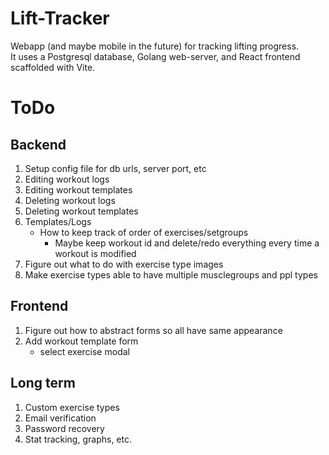 # Lift-Tracker
Webapp (and maybe mobile in the future) for tracking lifting progress.  
It uses a Postgresql database, Golang web-server, and React frontend scaffolded with Vite.  

# ToDo

## Backend
1. Setup config file for db urls, server port, etc
1. Editing workout logs
2. Editing workout templates
3. Deleting workout logs
4. Deleting workout templates
5. Templates/Logs
    * How to keep track of order of exercises/setgroups
        * Maybe keep workout id and delete/redo everything every time a workout is modified
6. Figure out what to do with exercise type images
7. Make exercise types able to have multiple musclegroups and ppl types

## Frontend
1. Figure out how to abstract forms so all have same appearance
2. Add workout template form
    - select exercise modal

## Long term
1. Custom exercise types
2. Email verification
3. Password recovery
4. Stat tracking, graphs, etc.